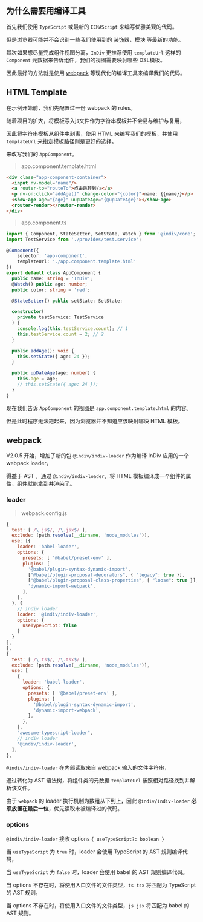 ## 为什么需要用编译工具

首先我们使用 `TypeScript` 或最新的 `ECMAScript` 来编写优雅美观的代码。

但是浏览器可能并不会识别一些我们使用到的 [装饰器](https://www.tslang.cn/docs/handbook/decorators.html)，[模块](https://www.tslang.cn/docs/handbook/modules.html) 等最新的功能。

其次如果想尽量完成组件视图分离，`InDiv` 更推荐使用 `templateUrl` 这样的 `Component` 元数据来告诉组件，我们的视图需要映射哪些 DSL模板。

因此最好的方法就是使用 [webpack](https://webpack.js.org/) 等现代化的编译工具来编译我们的代码。


## HTML Template

在示例开始前，我们先配置过一份 webpack 的 rules。

随着项目的扩大，将模板写入js文件作为字符串模板并不会易与维护与复用，

因此将字符串模板从组件中剥离，使用 HTML 来编写我们的模板，并使用 `templateUrl` 来指定模板路径则是更好的选择。

来改写我们的 `AppComponent`。


> app.component.template.html

```html
<div class="app-component-container">
  <input nv-model="name"/>
  <a router-to="routeTo">点击跳转到/a</a>
  <p nv-on:click="addAge()" change-color="{color}">name: {{name}}</p>
  <show-age age="{age}" uupDateAge="{@upDateAge}"></show-age>
  <router-render></router-render>
</div>
```

> app.component.ts

```typescript
import { Component, StateSetter, SetState, Watch } from '@indiv/core';
import TestService from './provides/test.service';

@Component({
    selector: 'app-component',
    templateUrl: './app.component.template.html'
})
export default class AppComponent {
  public name: string = 'InDiv';
  @Watch() public age: number;
  public color: string = 'red';

  @StateSetter() public setState: SetState;

  constructor(
    private testService: TestService
  ) {
    console.log(this.testService.count); // 1
    this.testService.count = 2; // 2
  }

  public addAge(): void {
    this.setState({ age: 24 });
  }

  public upDateAge(age: number) {
    this.age = age;
    // this.setState({ age: 24 });
  }
}
```

现在我们告诉 `AppComponent` 的视图是 `app.component.template.html` 的内容。

但是此时程序无法跑起来，因为浏览器并不知道应该映射哪块 HTML 模板。


## webpack

V2.0.5 开始，增加了新的包 `@indiv/indiv-loader` 作为编译 InDiv 应用的一个 webpack loader。

得益于 AST ，通过 `@indiv/indiv-loader`，将 HTML 模板编译成一个组件的属性，组件就能拿到并渲染了。

### loader

> webpack.config.js

```javascript
{
  test: [ /\.js$/, /\.jsx$/ ],
  exclude: [path.resolve(__dirname, 'node_modules')],
  use: [{
    loader: 'babel-loader',
    options: {
      presets: [ '@babel/preset-env' ],
      plugins: [
        '@babel/plugin-syntax-dynamic-import',
        ["@babel/plugin-proposal-decorators", { "legacy": true }],
        ["@babel/plugin-proposal-class-properties", { "loose": true }],
        'dynamic-import-webpack',
      ],
    },
  }, {
    // indiv loader
    loader: '@indiv/indiv-loader',
    options: {
      useTypeScript: false
    }
  }
],
},
{
  test: [ /\.ts$/, /\.tsx$/ ],
  exclude: [path.resolve(__dirname, 'node_modules')],
  use: [
    {
      loader: 'babel-loader',
      options: {
        presets: [ '@babel/preset-env' ],
        plugins: [
          '@babel/plugin-syntax-dynamic-import',
          'dynamic-import-webpack',
        ],
      },
    },
    "awesome-typescript-loader",
    // indiv loader
    '@indiv/indiv-loader',
  ],
},
```

`@indiv/indiv-loader` 在内部读取来自 webpack 输入的文件字符串，

通过转化为 AST 语法树，将组件类的元数据 `templateUrl` 按照相对路径找到并解析该文件。

由于 `webpack` 的 loader 执行机制为数组从下到上，因此 `@indiv/indiv-loader` **必须放置在最后一位**，优先读取未被编译过的代码。

### options

`@indiv/indiv-loader` 接收 options `{ useTypeScript?: boolean }`

当 `useTypeScript` 为 `true` 时，loader 会使用 TypeScript 的 AST 规则编译代码，

当 `useTypeScript` 为 `false` 时，loader 会使用 babel 的 AST 规则编译代码。

当 options 不存在时，将使用入口文件的文件类型，`ts tsx` 将匹配为 TypeScript 的 AST 规则，

当 options 不存在时，将使用入口文件的文件类型，`js jsx` 将匹配为 babel 的 AST 规则。
